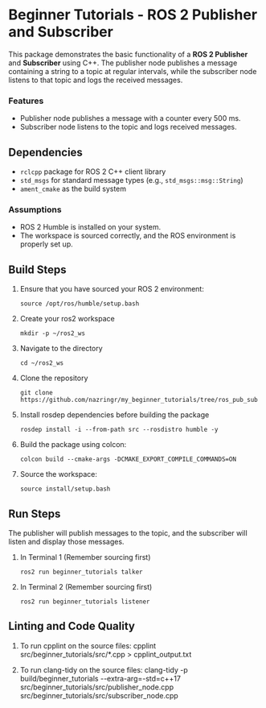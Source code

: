 # Beginner Tutorials - ROS 2 Publisher and Subscriber

This package demonstrates the basic functionality of a **ROS 2 Publisher** and **Subscriber** using C++. The publisher node publishes a message containing a string to a topic at regular intervals, while the subscriber node listens to that topic and logs the received messages.

### Features
- Publisher node publishes a message with a counter every 500 ms.
- Subscriber node listens to the topic and logs received messages.

## Dependencies

- `rclcpp` package for ROS 2 C++ client library
- `std_msgs` for standard message types (e.g., `std_msgs::msg::String`)
- `ament_cmake` as the build system

### Assumptions
- ROS 2 Humble is installed on your system.
- The workspace is sourced correctly, and the ROS environment is properly set up.

## Build Steps

1. Ensure that you have sourced your ROS 2 environment:
   
   `source /opt/ros/humble/setup.bash`

2. Create your ros2 workspace

    `mkdir -p ~/ros2_ws`
    
3. Navigate to the directory 

    `cd ~/ros2_ws`

4. Clone the repository

    `git clone https://github.com/nazringr/my_beginner_tutorials/tree/ros_pub_sub`
   
5. Install rosdep dependencies before building the package

    `rosdep install -i --from-path src --rosdistro humble -y`

6. Build the package using colcon:

    `colcon build --cmake-args -DCMAKE_EXPORT_COMPILE_COMMANDS=ON`

3. Source the workspace:

    `source install/setup.bash`


## Run Steps

The publisher will publish messages to the topic, and the subscriber will listen and display those messages.

1. In Terminal 1 (Remember sourcing first)

    `ros2 run beginner_tutorials talker`

2. In Terminal 2 (Remember sourcing first)

    `ros2 run beginner_tutorials listener`


## Linting and Code Quality

1. To run cpplint on the source files:
    cpplint src/beginner_tutorials/src/*.cpp > cpplint_output.txt
    
2. To run clang-tidy on the source files:
    clang-tidy -p build/beginner_tutorials --extra-arg=-std=c++17 src/beginner_tutorials/src/publisher_node.cpp src/beginner_tutorials/src/subscriber_node.cpp
